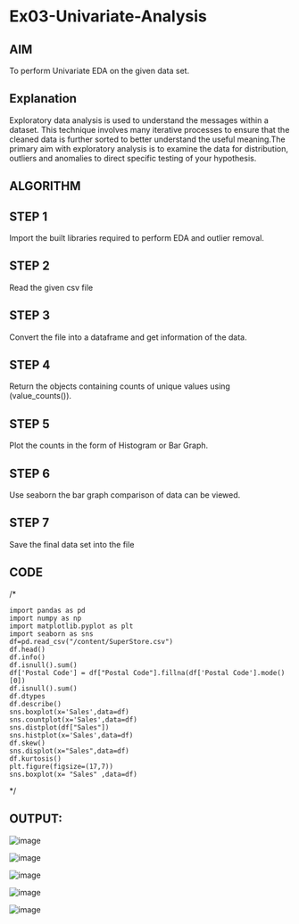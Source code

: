 # Ex03-Univariate-Analysis
## AIM
To perform Univariate EDA on the given data set.

## Explanation
Exploratory data analysis is used to understand the messages within a dataset. This technique involves many iterative processes to ensure that the cleaned data is further sorted to better understand the useful meaning.The primary aim with exploratory analysis is to examine the data for distribution, outliers and anomalies to direct specific testing of your hypothesis.

## ALGORITHM

## STEP 1
Import the built libraries required to perform EDA and outlier removal.

## STEP 2

Read the given csv file

## STEP 3
Convert the file into a dataframe and get information of the data.

## STEP 4
Return the objects containing counts of unique values using (value_counts()).

## STEP 5
Plot the counts in the form of Histogram or Bar Graph.

## STEP 6
Use seaborn the bar graph comparison of data can be viewed.

## STEP 7
Save the final data set into the file

## CODE
/*
~~~
import pandas as pd
import numpy as np
import matplotlib.pyplot as plt
import seaborn as sns
df=pd.read_csv("/content/SuperStore.csv")
df.head()
df.info()
df.isnull().sum()
df['Postal Code'] = df["Postal Code"].fillna(df['Postal Code'].mode()[0])
df.isnull().sum()
df.dtypes
df.describe()
sns.boxplot(x='Sales',data=df)
sns.countplot(x='Sales',data=df)
sns.distplot(df["Sales"])
sns.histplot(x='Sales',data=df)
df.skew()
sns.displot(x="Sales",data=df)
df.kurtosis()
plt.figure(figsize=(17,7))
sns.boxplot(x= "Sales" ,data=df)
~~~
*/

## OUTPUT:
![image](https://user-images.githubusercontent.com/103166779/192563643-cc22e666-de3e-4d17-a087-b55405c93d58.png)

![image](https://user-images.githubusercontent.com/103166779/192565359-5f4b6bc7-bcfd-434b-b919-700408cb9578.png)

![image](https://user-images.githubusercontent.com/103166779/192565590-4b7d7c4a-d394-4dbf-b481-4e53c2c7e6c4.png)

![image](https://user-images.githubusercontent.com/103166779/192566052-5555f4b8-4ea9-4f5d-be94-899c183e9de1.png)

![image](https://user-images.githubusercontent.com/103166779/192566786-0967ade6-4290-4b51-8fe8-b7a5d4f80159.png)







